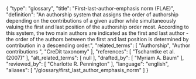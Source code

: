 {
    "type": "glossary",
    "title": "First-last-author-emphasis norm (FLAE)",
    "definition": "An authorship system that assigns the order of authorship depending on the contributions of a given author while simultaneously valuing the first and last position of the authorship order most. According to this system, the two main authors are indicated as the first and last author - the order of the authors between the first and last position is determined by contribution in a descending order.",
    "related_terms": [
        "Authorship",
        "Author contributions ",
        "CreDit taxonomy"
    ],
    "references": [
        "Tscharntke et al. (2007)"
    ],
    "alt_related_terms": [
        null
    ],
    "drafted_by": [
        "Myriam A. Baum"
    ],
    "reviewed_by": [
        "Charlotte R. Pennington"
    ],
    "language": "english",
    "aliases": [
        "/glossary/first_last_author_emphasis_norm"
    ]
}
